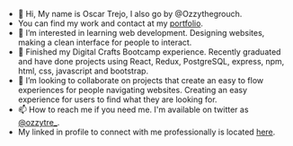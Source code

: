 - 👋 Hi, My name is Oscar Trejo, I also go by @Ozzythegrouch.
- You can find my work and contact at my [portfolio](https://oscartrejo.dev/).  
- 👀 I’m interested in learning web development. Designing websites, making a clean interface for people to interact.
- 🌱 Finished my Digital Crafts Bootcamp experience. Recently graduated and have done projects using React, Redux, PostgreSQL, express, npm, html, css, javascript and bootstrap.
- 💞️ I’m looking to collaborate on projects that create an easy to flow experiences for people navigating websites. Creating an easy experience for users to find what they are looking for. 
- 📫 How to reach me if you need me. I'm available on twitter as [@ozzytre_](https://twitter.com/ozzystudio).
- My linked in profile to connect with me professionally is located [here](https://www.linkedin.com/in/trejooscar/).
<!---
Ozzythegrouch/Ozzythegrouch is a ✨ special ✨ repository because its `README.md` (this file) appears on your GitHub profile.
You can click the Preview link to take a look at your changes.
--->
